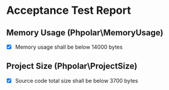 # Acceptance Test Report

## Memory Usage (Phpolar\MemoryUsage)

- [x] Memory usage shall be below 14000 bytes

## Project Size (Phpolar\ProjectSize)

- [x] Source code total size shall be below 3700 bytes


